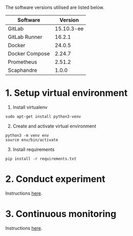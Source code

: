 The software versions utilised are listed below.

| **Software**     | **Version**    |
|------------------|----------------|
| GitLab           | 15.10.3-ee     |
| GitLab Runner    | 16.2.1         |
| Docker           | 24.0.5         |
| Docker Compose   | 2.24.7         |
| Prometheus       | 2.51.2         |
| Scaphandre       | 1.0.0          |

# 1. Setup virtual environment
1. Install virtualenv
```shell
sudo apt-get install python3-venv
```

2. Create and activate virtual environment
```shell
python3 -m venv env
source env/bin/activate
```

3. Install requirements
```shell
pip install -r requirements.txt
```

# 2. Conduct experiment
Instructions [here](https://github.com/Flavio8699/ms-thesis/blob/main/replication-package/experiment/README.md).

# 3. Continuous monitoring
Instructions [here](https://github.com/Flavio8699/ms-thesis/blob/main/replication-package/monitoring/README.md).
